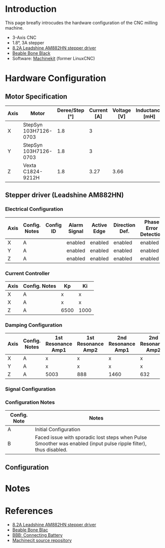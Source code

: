 # Introduction

This page breafly introcudes the hardware configuration of the CNC milling machine.
* 3-Axis CNC
* 1.8°, 3A stepper
* [8.2A Leadshine AM882HN stepper driver](http://www.leadshine.com/UploadFile/Down/AM882m.pdf)
* [Beable Bone Black](https://beagleboard.org/black)
* Software: [Machinekit](https://github.com/rubienr/machinekit) (former LinuxCNC)

# Hardware Configuration
## Motor Specification
| Axis        | Motor                 | Deree/Step [°] | Current [A] | Voltage [V] | Inductance [mH] | Resistance [Ohm] |
| ----------- | --------------------- | -------------- | ----------- | ----------- | --------------- | ---------------- |
| X           | StepSyn 103H7126-0703 | 1.8            | 3           |             |                 |                  |
| Y           | StepSyn 103H7126-0703 | 1.8            | 3           |             |                 |                  |
| Z           | Vexta C1824-9212H     | 1.8            | 3.27        | 3.66        |                 |                  |

## Stepper driver (Leadshine AM882HN)
### Electrical Configuration
| Axis | Config. Notes | Config ID | Alarm Signal | Active Edge | Direction Def. | Phase Error Detection | Sensorless Stall Detection | Pulse Smoother | ENA Reset | High Active ENA |
| ---- | ------------- |---------- | ------------ | ----------- | -------------- | --------------------- | -------------------------- | -------------- | --------- | --------------- |
| X    | A             |           | enabled      | enabled     | enabled        | enabled               | enabled                    | **disabled**   | enabled   | enabled         |
| Y    | A             |           | enabled      | enabled     | enabled        | enabled               | enabled                    | **disabled**   | enabled   | enabled         |
| Z    | A             |           | enabled      | enabled     | enabled        | enabled               | enabled                    | **disabled**   | enabled   | enabled         |
### Current Controller

| Axis | Config. Notes | Kp | Ki |
| ---- | ------------- | -- | -- |
| X    | A             | x  | x  |
| X    | A             | x  | x  |
| Z    | A             | 6500 | 1000 |

### Damping Configuration
| Axis | Config. Notes | 1st Resonance Amp1 | 1st Resonance Amp2 | 2nd Resonance Amp1 | 2nd Resonance Amp2 | 3rd Resonance Amp1 | 3rd Resonance Amp2 |
| ---- | ------------- | ------------------ | ------------------ | ------------------ | ------------------ | ------------------ | ------------------ |
| X    | A             | x               | x                | x               | x                | x                | x           |
| Y    | A             | x               | x                | x               | x                | x                | x           |
| Z    | A             | 5003               | 888                | 1460               | 632                | 128                | 128           |

### Signal Configuration

### Configuration Notes
| Config. Note | Notes                                                                                                            |
| ------------ | ---------------------------------------------------------------------------------------------------------------- |
| A           | Initial Configuration                                                                                            |
| B           | Faced issue with sporadic lost steps when Pulse Smoother was enabled (input pulse ripple filter), thus disabled. |                                                              

## Configuration

# Notes

# References
* [8.2A Leadshine AM882HN stepper driver](http://www.leadshine.com/UploadFile/Down/AM882m.pdf)
* [Beable Bone Blac](https://beagleboard.org/black)
* [BBB: Connecting Battery](https://www.element14.com/community/community/designcenter/single-board-computers/next-gen_beaglebone/blog/2013/08/10/bbb--rechargeable-on-board-battery-system)
* [Machinecit source repository](https://github.com/rubienr/machinekit)
